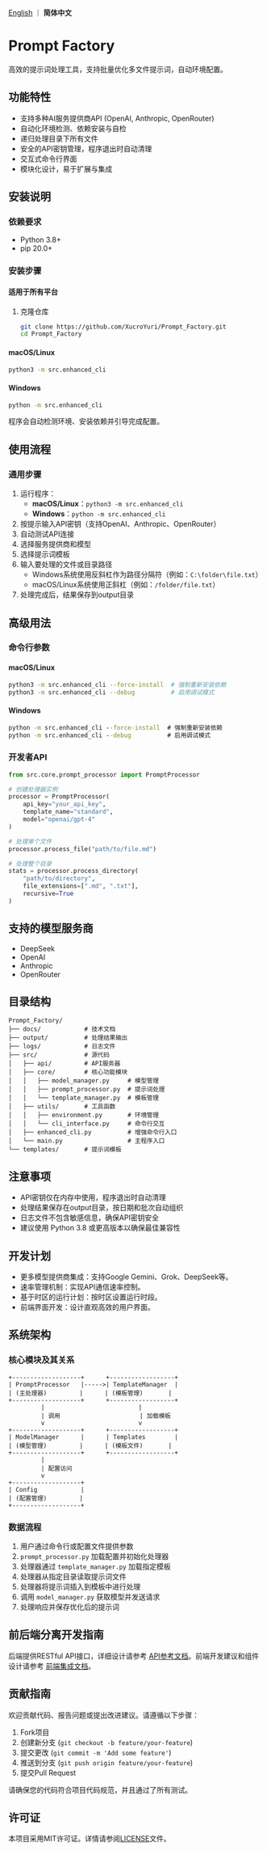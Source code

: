 [English](../../README.md) ｜ **简体中文**

# Prompt Factory
高效的提示词处理工具，支持批量优化多文件提示词，自动环境配置。

## 功能特性
- 支持多种AI服务提供商API (OpenAI, Anthropic, OpenRouter)
- 自动化环境检测、依赖安装与自检
- 递归处理目录下所有文件
- 安全的API密钥管理，程序退出时自动清理
- 交互式命令行界面
- 模块化设计，易于扩展与集成

## 安装说明
### 依赖要求
- Python 3.8+
- pip 20.0+

### 安装步骤

#### 适用于所有平台
1. 克隆仓库
   ```bash
   git clone https://github.com/XucroYuri/Prompt_Factory.git
   cd Prompt_Factory
   ```

#### macOS/Linux
```bash
python3 -m src.enhanced_cli
```

#### Windows
```cmd
python -m src.enhanced_cli
```

程序会自动检测环境、安装依赖并引导完成配置。

## 使用流程

### 通用步骤
1. 运行程序：
   - **macOS/Linux**：`python3 -m src.enhanced_cli`
   - **Windows**：`python -m src.enhanced_cli`
2. 按提示输入API密钥（支持OpenAI、Anthropic、OpenRouter）
3. 自动测试API连接
4. 选择服务提供商和模型
5. 选择提示词模板
6. 输入要处理的文件或目录路径
   - Windows系统使用反斜杠作为路径分隔符（例如：`C:\folder\file.txt`）
   - macOS/Linux系统使用正斜杠（例如：`/folder/file.txt`）
7. 处理完成后，结果保存到output目录

## 高级用法
### 命令行参数

#### macOS/Linux
```bash
python3 -m src.enhanced_cli --force-install  # 强制重新安装依赖
python3 -m src.enhanced_cli --debug          # 启用调试模式
```

#### Windows
```cmd
python -m src.enhanced_cli --force-install  # 强制重新安装依赖
python -m src.enhanced_cli --debug          # 启用调试模式
```

### 开发者API
```python
from src.core.prompt_processor import PromptProcessor

# 创建处理器实例
processor = PromptProcessor(
    api_key="your_api_key",
    template_name="standard",
    model="openai/gpt-4"
)

# 处理单个文件
processor.process_file("path/to/file.md")

# 处理整个目录
stats = processor.process_directory(
    "path/to/directory",
    file_extensions=[".md", ".txt"],
    recursive=True
)
```

## 支持的模型服务商
- DeepSeek
- OpenAI
- Anthropic
- OpenRouter

## 目录结构
```
Prompt_Factory/
├── docs/            # 技术文档
├── output/          # 处理结果输出
├── logs/            # 日志文件
├── src/             # 源代码
│   ├── api/         # API服务器
│   ├── core/        # 核心功能模块
│   │   ├── model_manager.py     # 模型管理
│   │   ├── prompt_processor.py  # 提示词处理
│   │   └── template_manager.py  # 模板管理
│   ├── utils/       # 工具函数
│   │   ├── environment.py       # 环境管理
│   │   └── cli_interface.py     # 命令行交互
│   ├── enhanced_cli.py          # 增强命令行入口
│   └── main.py                  # 主程序入口
└── templates/       # 提示词模板
```

## 注意事项
- API密钥仅在内存中使用，程序退出时自动清理
- 处理结果保存在output目录，按日期和批次自动组织
- 日志文件不包含敏感信息，确保API密钥安全
- 建议使用 Python 3.8 或更高版本以确保最佳兼容性

## 开发计划
- 更多模型提供商集成：支持Google Gemini、Grok、DeepSeek等。
- 速率管理机制：实现API通信速率控制。
- 基于时区的运行计划：按时区设置运行时段。
- 前端界面开发：设计直观高效的用户界面。

## 系统架构
### 核心模块及其关系
```
+-------------------+      +------------------+
| PromptProcessor   |----->| TemplateManager  |
| (主处理器)         |      | (模板管理)       |
+-------------------+      +------------------+
         |                          |
         | 调用                      | 加载模板
         v                          v
+-------------------+      +------------------+
| ModelManager      |      | Templates        |
| (模型管理)         |      | (模板文件)       |
+-------------------+      +------------------+
         |
         | 配置访问
         v
+-------------------+
| Config            |
| (配置管理)         |
+-------------------+
```

### 数据流程
1. 用户通过命令行或配置文件提供参数
2. `prompt_processor.py` 加载配置并初始化处理器
3. 处理器通过 `template_manager.py` 加载指定模板
4. 处理器从指定目录读取提示词文件
5. 处理器将提示词插入到模板中进行处理
6. 调用 `model_manager.py` 获取模型并发送请求
7. 处理响应并保存优化后的提示词

## 前后端分离开发指南
后端提供RESTful API接口，详细设计请参考 [API参考文档](../api_reference.md)。前端开发建议和组件设计请参考 [前端集成文档](../frontend_integration.md)。

## 贡献指南
欢迎贡献代码、报告问题或提出改进建议。请遵循以下步骤：
1. Fork项目
2. 创建新分支 (`git checkout -b feature/your-feature`)
3. 提交更改 (`git commit -m 'Add some feature'`)
4. 推送到分支 (`git push origin feature/your-feature`)
5. 提交Pull Request

请确保您的代码符合项目代码规范，并且通过了所有测试。

## 许可证
本项目采用MIT许可证。详情请参阅[LICENSE](../../LICENSE)文件。